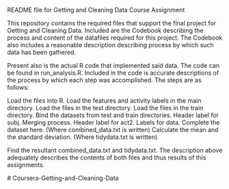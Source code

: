 README file for Getting and Cleaning Data Course Assignment

This repository contains the required files that support the final project for Getting and Cleaning Data. Included are the Codebook describing the process and content of the datafiles required for this project.  The Codebook also includes a reasonable description describing process by which such data has been gathered.  

Present also is the actual R code that implemented said data.  The code can be found in run_analysis.R.  Included in the code is accurate descriptions of the process by which each step was accomplished.  The steps are as follows:

Load the files into R.
	Load the features and activity labels in the main directory.
	Load the files in the test directory.
	Load the files in the train directory.
Bind the datasets from test and train directories.
Header label for subj.
Merging process.
Header label for act2.
Labels for data.
Complete the dataset here. (Where combined_data.txt is written)
Calculate the mean and the standard deviation. (Where tidydata.txt is written)

Find the resultant combined_data.txt and tidydata.txt.  The description above adequately describes the contents of both files and thus results of this assignments.  

	
	
  #   C o u r s e r a - G e t t i n g - a n d - C l e a n i n g - D a t a  
 